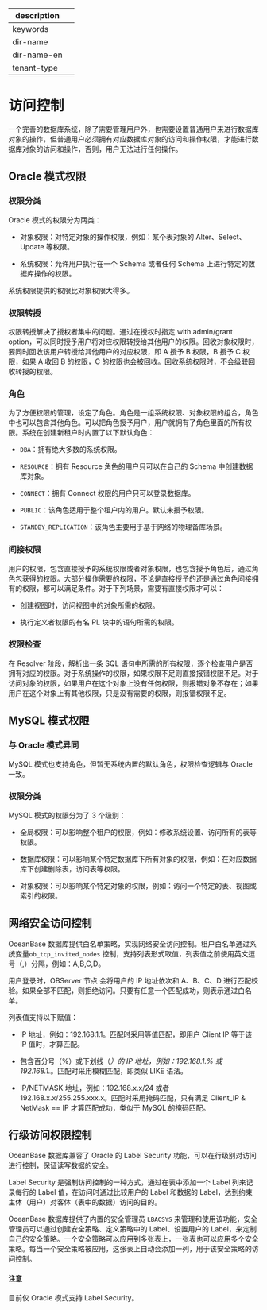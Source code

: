 |description||
|---|---|
|keywords||
|dir-name||
|dir-name-en||
|tenant-type||

# 访问控制

一个完善的数据库系统，除了需要管理用户外，也需要设置普通用户来进行数据库对象的操作，但普通用户必须拥有对应数据库对象的访问和操作权限，才能进行数据库对象的访问和操作，否则，用户无法进行任何操作。

## Oracle 模式权限

### 权限分类

Oracle 模式的权限分为两类：

* 对象权限：对特定对象的操作权限，例如：某个表对象的 Alter、Select、Update 等权限。

* 系统权限：允许用户执行在一个 Schema 或者任何 Schema 上进行特定的数据库操作的权限。

系统权限提供的权限比对象权限大得多。

### 权限转授

权限转授解决了授权者集中的问题。通过在授权时指定 with admin/grant option，可以同时授予用户将对应权限转授给其他用户的权限。回收对象权限时，要同时回收该用户转授给其他用户的对应权限，即 A 授予 B 权限，B 授予 C 权限，如果 A 收回 B 的权限，C 的权限也会被回收。回收系统权限时，不会级联回收转授的权限。

### 角色

为了方便权限的管理，设定了角色。角色是一组系统权限、对象权限的组合，角色中也可以包含其他角色。可以把角色授予用户，用户就拥有了角色里面的所有权限。系统在创建新租户时内置了以下默认角色：

* `DBA`：拥有绝大多数的系统权限。

* `RESOURCE`：拥有 Resource 角色的用户只可以在自己的 Schema 中创建数据库对象。

* `CONNECT`：拥有 Connect 权限的用户只可以登录数据库。

* `PUBLIC`：该角色适用于整个租户内的用户。默认未授予权限。

* `STANDBY_REPLICATION`：该角色主要用于基于网络的物理备库场景。

### 间接权限

用户的权限，包含直接授予的系统权限或者对象权限，也包含授予角色后，通过角色包获得的权限。大部分操作需要的权限，不论是直接授予的还是通过角色间接拥有的权限，都可以满足条件。对于下列场景，需要有直接权限才可以：

* 创建视图时，访问视图中的对象所需的权限。

* 执行定义者权限的有名 PL 块中的语句所需的权限。

### 权限检查

在 Resolver 阶段，解析出一条 SQL 语句中所需的所有权限，逐个检查用户是否拥有对应的权限。对于系统操作的权限，如果权限不足则直接报错权限不足。对于访问对象的权限，如果用户在这个对象上没有任何权限，则报错对象不存在；如果用户在这个对象上有其他权限，只是没有需要的权限，则报错权限不足。

## MySQL 模式权限

### 与 Oracle 模式异同

MySQL 模式也支持角色，但暂无系统内置的默认角色，权限检查逻辑与 Oracle 一致。

### 权限分类

MySQL 模式的权限分为了 3 个级别：

* 全局权限：可以影响整个租户的权限，例如：修改系统设置、访问所有的表等权限。

* 数据库权限：可以影响某个特定数据库下所有对象的权限，例如：在对应数据库下创建删除表，访问表等权限。

* 对象权限：可以影响某个特定对象的权限，例如：访问一个特定的表、视图或索引的权限。

## 网络安全访问控制

OceanBase 数据库提供白名单策略，实现网络安全访问控制。租户白名单通过系统变量`ob_tcp_invited_nodes` 控制，支持列表形式取值，列表值之前使用英文逗号（,）分隔，例如：A,B,C,D。

用户登录时，OBServer 节点 会将用户的 IP 地址依次和 A、B、C、D 进行匹配校验。如果全部不匹配，则拒绝访问。只要有任意一个匹配成功，则表示通过白名单。

列表值支持以下赋值：

* IP 地址，例如：192.168.1.1。匹配时采用等值匹配，即用户 Client IP 等于该 IP 值时，才算匹配。

* 包含百分号（%）或下划线（_）的 IP 地址，例如：192.168.1.% 或 192.168.1._。匹配时采用模糊匹配，即类似 LIKE 语法。

* IP/NETMASK 地址，例如：192.168.x.x/24 或者 192.168.x.x/255.255.xxx.x。匹配时采用掩码匹配，只有满足 Client_IP \& NetMask == IP 才算匹配成功，类似于 MySQL 的掩码匹配。

## 行级访问权限控制

OceanBase 数据库兼容了 Oracle 的 Label Security 功能，可以在行级别对访问进行控制，保证读写数据的安全。

Label Security 是强制访问控制的一种方式，通过在表中添加一个 Label 列来记录每行的 Label 值，在访问时通过比较用户的 Label 和数据的 Label，达到约束主体（用户）对客体（表中的数据）访问的目的。

OceanBase 数据库提供了内置的安全管理员 `LBACSYS` 来管理和使用该功能，安全管理员可以通过创建安全策略、定义策略中的 Label、设置用户的 Label，来定制自己的安全策略。一个安全策略可以应用到多张表上，一张表也可以应用多个安全策略。每当一个安全策略被应用，这张表上自动会添加一列，用于该安全策略的访问控制。

<main id="notice" type='notice'>
<h4>注意</h4>
<p>目前仅 Oracle 模式支持 Label Security。</p>
</main>
